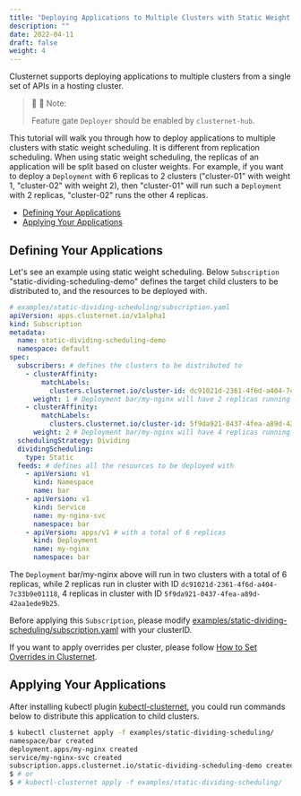 ```yaml
---
title: "Deploying Applications to Multiple Clusters with Static Weight Scheduling"
description: ""
date: 2022-04-11
draft: false
weight: 4
---
```


Clusternet supports deploying applications to multiple clusters from a single set of APIs in a hosting cluster.

> :pushpin: :pushpin: Note:
>
> Feature gate `Deployer` should be enabled by `clusternet-hub`.

This tutorial will walk you through how to deploy applications to multiple clusters with static weight scheduling. It is
different from replication scheduling. When using static weight scheduling, the replicas of an application will be split
based on cluster weights. For example, if you want to deploy a `Deployment` with 6 replicas to 2 clusters ("cluster-01"
with weight 1, "cluster-02" with weight 2), then "cluster-01" will run such a `Deployment` with 2 replicas, "cluster-02"
runs the other 4 replicas.

- [Defining Your Applications](#defining-your-applications)
- [Applying Your Applications](#applying-your-applications)

## Defining Your Applications

Let's see an example using static weight scheduling. Below `Subscription` "static-dividing-scheduling-demo" defines the
target child clusters to be distributed to, and the resources to be deployed with.

```yaml
# examples/static-dividing-scheduling/subscription.yaml
apiVersion: apps.clusternet.io/v1alpha1
kind: Subscription
metadata:
  name: static-dividing-scheduling-demo
  namespace: default
spec:
  subscribers: # defines the clusters to be distributed to
    - clusterAffinity:
        matchLabels:
          clusters.clusternet.io/cluster-id: dc91021d-2361-4f6d-a404-7c33b9e01118 # PLEASE UPDATE THIS CLUSTER-ID TO YOURS!!!
      weight: 1 # Deployment bar/my-nginx will have 2 replicas running in this cluster
    - clusterAffinity:
        matchLabels:
          clusters.clusternet.io/cluster-id: 5f9da921-0437-4fea-a89d-42aa1ede9b25 # PLEASE UPDATE THIS CLUSTER-ID TO YOURS!!!
      weight: 2 # Deployment bar/my-nginx will have 4 replicas running in this cluster
  schedulingStrategy: Dividing
  dividingScheduling:
    type: Static
  feeds: # defines all the resources to be deployed with
    - apiVersion: v1
      kind: Namespace
      name: bar
    - apiVersion: v1
      kind: Service
      name: my-nginx-svc
      namespace: bar
    - apiVersion: apps/v1 # with a total of 6 replicas
      kind: Deployment
      name: my-nginx
      namespace: bar
```

The `Deployment` bar/my-nginx above will run in two clusters with a total of 6 replicas, while 2 replicas run in cluster
with ID `dc91021d-2361-4f6d-a404-7c33b9e01118`, 4 replicas in cluster with ID `5f9da921-0437-4fea-a89d-42aa1ede9b25`.

Before applying this `Subscription`, please
modify [examples/static-dividing-scheduling/subscription.yaml](https://github.com/clusternet/clusternet/blob/main/examples/static-dividing-scheduling/subscription.yaml)
with your clusterID.

If you want to apply overrides per cluster, please follow [How to Set Overrides in Clusternet](setting-overrides.md).

## Applying Your Applications

After installing kubectl plugin [kubectl-clusternet](https://github.com/clusternet/kubectl-clusternet), you could run
commands below to distribute this application to child clusters.

```bash
$ kubectl clusternet apply -f examples/static-dividing-scheduling/
namespace/bar created
deployment.apps/my-nginx created
service/my-nginx-svc created
subscription.apps.clusternet.io/static-dividing-scheduling-demo created
$ # or
$ # kubectl-clusternet apply -f examples/static-dividing-scheduling/
```
